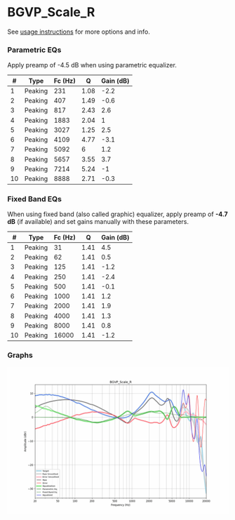 # BGVP_Scale_R
See [usage instructions](https://github.com/jaakkopasanen/AutoEq#usage) for more options and info.

### Parametric EQs
Apply preamp of -4.5 dB when using parametric equalizer.

|   # | Type    |   Fc (Hz) |    Q |   Gain (dB) |
|-----|---------|-----------|------|-------------|
|   1 | Peaking |       231 | 1.08 |        -2.2 |
|   2 | Peaking |       407 | 1.49 |        -0.6 |
|   3 | Peaking |       817 | 2.43 |         2.6 |
|   4 | Peaking |      1883 | 2.04 |         1   |
|   5 | Peaking |      3027 | 1.25 |         2.5 |
|   6 | Peaking |      4109 | 4.77 |        -3.1 |
|   7 | Peaking |      5092 | 6    |         1.2 |
|   8 | Peaking |      5657 | 3.55 |         3.7 |
|   9 | Peaking |      7214 | 5.24 |        -1   |
|  10 | Peaking |      8888 | 2.71 |        -0.3 |

### Fixed Band EQs
When using fixed band (also called graphic) equalizer, apply preamp of **-4.7 dB** (if available) and set gains manually with these parameters.

|   # | Type    |   Fc (Hz) |    Q |   Gain (dB) |
|-----|---------|-----------|------|-------------|
|   1 | Peaking |        31 | 1.41 |         4.5 |
|   2 | Peaking |        62 | 1.41 |         0.5 |
|   3 | Peaking |       125 | 1.41 |        -1.2 |
|   4 | Peaking |       250 | 1.41 |        -2.4 |
|   5 | Peaking |       500 | 1.41 |        -0.1 |
|   6 | Peaking |      1000 | 1.41 |         1.2 |
|   7 | Peaking |      2000 | 1.41 |         1.9 |
|   8 | Peaking |      4000 | 1.41 |         1.3 |
|   9 | Peaking |      8000 | 1.41 |         0.8 |
|  10 | Peaking |     16000 | 1.41 |        -1.2 |

### Graphs
![](./BGVP_Scale_R.png)
